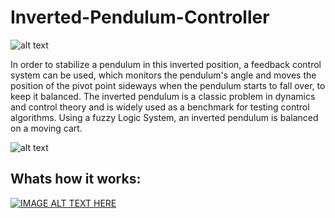 # Inverted-Pendulum-Controller

![alt text](https://upload.wikimedia.org/wikipedia/commons/thumb/0/00/Cart-pendulum.svg/300px-Cart-pendulum.svg.png)

In order to stabilize a pendulum in this inverted position, a feedback control system can be used, which monitors the pendulum's angle and moves the position of the pivot point sideways when the pendulum starts to fall over, to keep it balanced. The inverted pendulum is a classic problem in dynamics and control theory and is widely used as a benchmark for testing control algorithms. Using a fuzzy Logic System, an inverted pendulum is balanced on a moving cart.


![alt text](https://i.imgur.com/hxPCWx8.png)

## Whats how it works:

[![IMAGE ALT TEXT HERE](https://i.ytimg.com/vi/7Tvo8jXlPuk/maxresdefault.jpg)](https://www.youtube.com/watch?v=o6rv7G4vZLM&feature=youtu.be)
